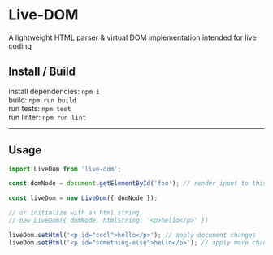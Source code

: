 # Live-DOM
A lightweight HTML parser & virtual DOM implementation intended for live coding

## Install / Build
install dependencies: `npm i`  
build: `npm run build`  
run tests: `npm test`  
run linter: `npm run lint`  

---

## Usage
```js
import LiveDom from 'live-dom';

const domNode = document.getElementById('foo'); // render input to this DOM node

const liveDom = new LiveDom({ domNode });

// or initialize with an html string
// new LiveDom({ domNode, htmlString: '<p>hello</p>' })

liveDom.setHtml('<p id="cool">hello</p>'); // apply document changes
liveDom.setHtml('<p id="something-else">hello</p>'); // apply more changes
```
